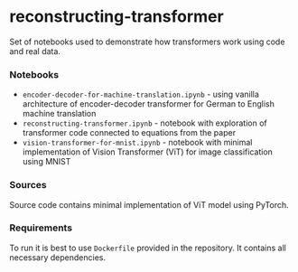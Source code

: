 # reconstructing-transformer

Set of notebooks used to demonstrate how transformers work using code and real data.

### Notebooks

* `encoder-decoder-for-machine-translation.ipynb` - using vanilla architecture of encoder-decoder transformer for German to English machine translation
* `reconstructing-transformer.ipynb` - notebook with exploration of transformer code connected to equations from the paper
* `vision-transformer-for-mnist.ipynb` - notebook with minimal implementation of Vision Transformer (ViT) for image classification using MNIST

### Sources

Source code contains minimal implementation of ViT model using PyTorch. 

### Requirements

To run it is best to use `Dockerfile` provided in the repository. It contains all necessary dependencies.

